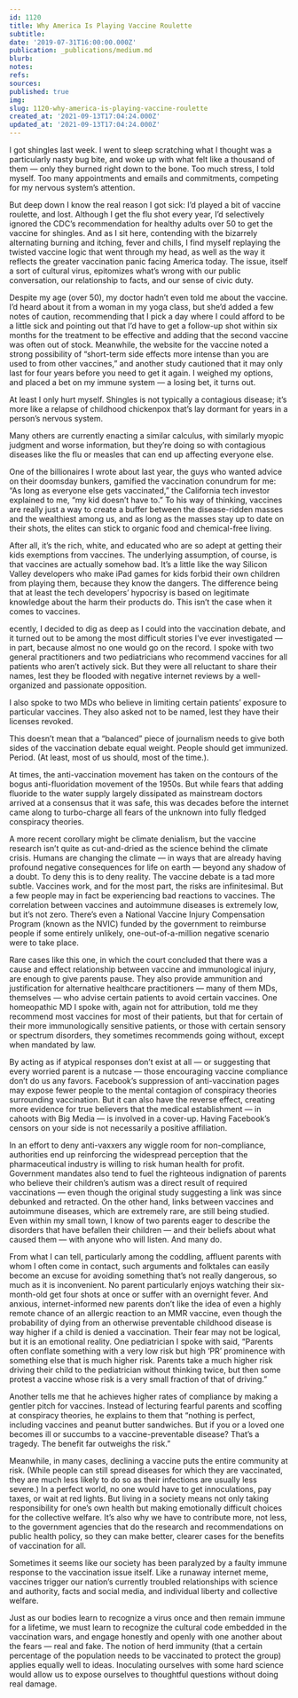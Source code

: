 ```yaml
---
id: 1120
title: Why America Is Playing Vaccine Roulette
subtitle: 
date: '2019-07-31T16:00:00.000Z'
publication: _publications/medium.md
blurb: 
notes: 
refs: 
sources: 
published: true
img: 
slug: 1120-why-america-is-playing-vaccine-roulette
created_at: '2021-09-13T17:04:24.000Z'
updated_at: '2021-09-13T17:04:24.000Z'
---
```

I got shingles last week. I went to sleep scratching what I thought was a particularly nasty bug bite, and woke up with what felt like a thousand of them — only they burned right down to the bone. Too much stress, I told myself. Too many appointments and emails and commitments, competing for my nervous system’s attention.

But deep down I know the real reason I got sick: I’d played a bit of vaccine roulette, and lost. Although I get the flu shot every year, I’d selectively ignored the CDC’s recommendation for healthy adults over 50 to get the vaccine for shingles. And as I sit here, contending with the bizarrely alternating burning and itching, fever and chills, I find myself replaying the twisted vaccine logic that went through my head, as well as the way it reflects the greater vaccination panic facing America today. The issue, itself a sort of cultural virus, epitomizes what’s wrong with our public conversation, our relationship to facts, and our sense of civic duty.

Despite my age (over 50), my doctor hadn’t even told me about the vaccine. I’d heard about it from a woman in my yoga class, but she’d added a few notes of caution, recommending that I pick a day where I could afford to be a little sick and pointing out that I’d have to get a follow-up shot within six months for the treatment to be effective and adding that the second vaccine was often out of stock. Meanwhile, the website for the vaccine noted a strong possibility of “short-term side effects more intense than you are used to from other vaccines,” and another study cautioned that it may only last for four years before you need to get it again. I weighed my options, and placed a bet on my immune system — a losing bet, it turns out.

At least I only hurt myself. Shingles is not typically a contagious disease; it’s more like a relapse of childhood chickenpox that’s lay dormant for years in a person’s nervous system.

Many others are currently enacting a similar calculus, with similarly myopic judgment and worse information, but they’re doing so with contagious diseases like the flu or measles that can end up affecting everyone else.

One of the billionaires I wrote about last year, the guys who wanted advice on their doomsday bunkers, gamified the vaccination conundrum for me: “As long as everyone else gets vaccinated,” the California tech investor explained to me, “my kid doesn’t have to.” To his way of thinking, vaccines are really just a way to create a buffer between the disease-ridden masses and the wealthiest among us, and as long as the masses stay up to date on their shots, the elites can stick to organic food and chemical-free living.

After all, it’s the rich, white, and educated who are so adept at getting their kids exemptions from vaccines. The underlying assumption, of course, is that vaccines are actually somehow bad. It’s a little like the way Silicon Valley developers who make iPad games for kids forbid their own children from playing them, because they know the dangers. The difference being that at least the tech developers’ hypocrisy is based on legitimate knowledge about the harm their products do. This isn’t the case when it comes to vaccines.

ecently, I decided to dig as deep as I could into the vaccination debate, and it turned out to be among the most difficult stories I’ve ever investigated — in part, because almost no one would go on the record. I spoke with two general practitioners and two pediatricians who recommend vaccines for all patients who aren’t actively sick. But they were all reluctant to share their names, lest they be flooded with negative internet reviews by a well-organized and passionate opposition.

I also spoke to two MDs who believe in limiting certain patients’ exposure to particular vaccines. They also asked not to be named, lest they have their licenses revoked.

This doesn’t mean that a “balanced” piece of journalism needs to give both sides of the vaccination debate equal weight. People should get immunized. Period. (At least, most of us should, most of the time.).

At times, the anti-vaccination movement has taken on the contours of the bogus anti-fluoridation movement of the 1950s. But while fears that adding fluoride to the water supply largely dissipated as mainstream doctors arrived at a consensus that it was safe, this was decades before the internet came along to turbo-charge all fears of the unknown into fully fledged conspiracy theories.

A more recent corollary might be climate denialism, but the vaccine research isn’t quite as cut-and-dried as the science behind the climate crisis. Humans are changing the climate — in ways that are already having profound negative consequences for life on earth — beyond any shadow of a doubt. To deny this is to deny reality. The vaccine debate is a tad more subtle. Vaccines work, and for the most part, the risks are infinitesimal. But a few people may in fact be experiencing bad reactions to vaccines. The correlation between vaccines and autoimmune diseases is extremely low, but it’s not zero. There’s even a National Vaccine Injury Compensation Program (known as the NVIC) funded by the government to reimburse people if some entirely unlikely, one-out-of-a-million negative scenario were to take place.

Rare cases like this one, in which the court concluded that there was a cause and effect relationship between vaccine and immunological injury, are enough to give parents pause. They also provide ammunition and justification for alternative healthcare practitioners — many of them MDs, themselves — who advise certain patients to avoid certain vaccines. One homeopathic MD I spoke with, again not for attribution, told me they recommend most vaccines for most of their patients, but that for certain of their more immunologically sensitive patients, or those with certain sensory or spectrum disorders, they sometimes recommends going without, except when mandated by law.

By acting as if atypical responses don’t exist at all — or suggesting that every worried parent is a nutcase — those encouraging vaccine compliance don’t do us any favors. Facebook’s suppression of anti-vaccination pages may expose fewer people to the mental contagion of conspiracy theories surrounding vaccination. But it can also have the reverse effect, creating more evidence for true believers that the medical establishment — in cahoots with Big Media — is involved in a cover-up. Having Facebook’s censors on your side is not necessarily a positive affiliation.

In an effort to deny anti-vaxxers any wiggle room for non-compliance, authorities end up reinforcing the widespread perception that the pharmaceutical industry is willing to risk human health for profit. Government mandates also tend to fuel the righteous indignation of parents who believe their children’s autism was a direct result of required vaccinations — even though the original study suggesting a link was since debunked and retracted. On the other hand, links between vaccines and autoimmune diseases, which are extremely rare, are still being studied. Even within my small town, I know of two parents eager to describe the disorders that have befallen their children — and their beliefs about what caused them — with anyone who will listen. And many do.

From what I can tell, particularly among the coddling, affluent parents with whom I often come in contact, such arguments and folktales can easily become an excuse for avoiding something that’s not really dangerous, so much as it is inconvenient. No parent particularly enjoys watching their six-month-old get four shots at once or suffer with an overnight fever. And anxious, internet-informed new parents don’t like the idea of even a highly remote chance of an allergic reaction to an MMR vaccine, even though the probability of dying from an otherwise preventable childhood disease is way higher if a child is denied a vaccination. Their fear may not be logical, but it is an emotional reality. One pediatrician I spoke with said, “Parents often conflate something with a very low risk but high ‘PR’ prominence with something else that is much higher risk. Parents take a much higher risk driving their child to the pediatrician without thinking twice, but then some protest a vaccine whose risk is a very small fraction of that of driving.”

Another tells me that he achieves higher rates of compliance by making a gentler pitch for vaccines. Instead of lecturing fearful parents and scoffing at conspiracy theories, he explains to them that “nothing is perfect, including vaccines and peanut butter sandwiches. But if you or a loved one becomes ill or succumbs to a vaccine-preventable disease? That’s a tragedy. The benefit far outweighs the risk.”

Meanwhile, in many cases, declining a vaccine puts the entire community at risk. (While people can still spread diseases for which they are vaccinated, they are much less likely to do so as their infections are usually less severe.) In a perfect world, no one would have to get innoculations, pay taxes, or wait at red lights. But living in a society means not only taking responsibility for one’s own health but making emotionally difficult choices for the collective welfare. It’s also why we have to contribute more, not less, to the government agencies that do the research and recommendations on public health policy, so they can make better, clearer cases for the benefits of vaccination for all.

Sometimes it seems like our society has been paralyzed by a faulty immune response to the vaccination issue itself. Like a runaway internet meme, vaccines trigger our nation’s currently troubled relationships with science and authority, facts and social media, and individual liberty and collective welfare.

Just as our bodies learn to recognize a virus once and then remain immune for a lifetime, we must learn to recognize the cultural code embedded in the vaccination wars, and engage honestly and openly with one another about the fears — real and fake. The notion of herd immunity (that a certain percentage of the population needs to be vaccinated to protect the group) applies equally well to ideas. Inoculating ourselves with some hard science would allow us to expose ourselves to thoughtful questions without doing real damage.


